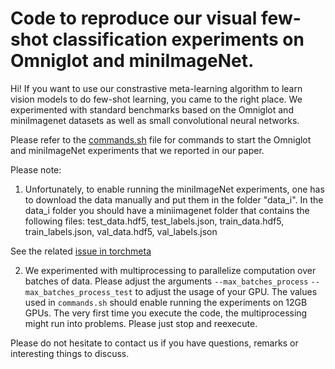 # Code to reproduce our visual few-shot classification experiments on Omniglot and miniImageNet.

Hi! If you want to use our constrastive meta-learning algorithm to learn vision models to do few-shot learning, you came to the right place. We experimented with standard benchmarks based on the Omniglot and miniImagenet datasets as well as small convolutional neural networks. 

Please refer to the [commands.sh](commands.sh)  file for commands to start the Omniglot and miniImageNet experiments that we reported in our paper. 

Please note: 

1. Unfortunately, to enable running the miniImageNet experiments, one has to download the data manually and put them in the folder "data_i". 
In the data_i folder you should have a miniimagenet folder that contains the following files: test_data.hdf5, test_labels.json, train_data.hdf5, train_labels.json, val_data.hdf5, val_labels.json

See the related [issue in torchmeta](https://github.com/tristandeleu/pytorch-meta/issues/134) 

2. We experimented with multiprocessing to parallelize computation over batches of data. Please adjust the arguments `--max_batches_process` `--max_batches_process_test` to adjust the usage of your GPU. The values used in `commands.sh` should enable running the experiments on 12GB GPUs. The very first time you execute the code, the multiprocessing might run into problems. Please just stop and reexecute. 

Please do not hesitate to contact us if you have questions, remarks or interesting things to discuss.


